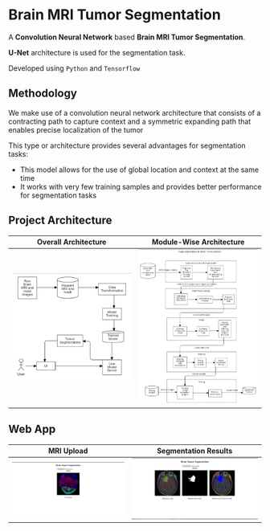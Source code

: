 # Brain MRI Tumor Segmentation

A **Convolution Neural Network** based **Brain MRI Tumor Segmentation**.

**U-Net** architecture is used for the segmentation task.

Developed using `Python` and `Tensorflow`

## Methodology
We make use of a convolution neural network architecture that consists of a contracting path to
capture context and a symmetric expanding path that enables precise localization of the tumor

This type or architecture provides several advantages for segmentation tasks:
- This model allows for the use of global location and context at the same time
- It works with very few training samples and provides better performance for segmentation tasks


## Project Architecture
| Overall Architecture | Module-Wise Architecture |
:-------------------------:|:-------------------------:
<img src="Screenshots/Project-Architecture.png" width="500"> | <img src="Screenshots/Module-Wise-Architecture.png" width="500">

## Web App
| MRI Upload | Segmentation Results |
:-------------------------:|:-------------------------:
<img src="Screenshots/Web-2.png" width="500"> | <img src="Screenshots/Web-3.png" width="500">



